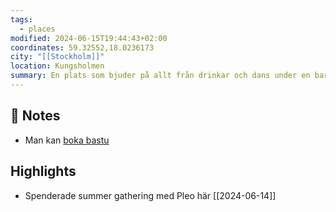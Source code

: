 ```yaml
---
tags:
  - places
modified: 2024-06-15T19:44:43+02:00
coordinates: 59.32552,18.0236173
city: "[[Stockholm]]"
location: Kungsholmen
summary: En plats som bjuder på allt från drinkar och dans under en bar sommarhimmel till lata eftermiddagar i deras solstolar eller allsång under någon av deras konserter.
---
```


## 📝 Notes
- Man kan [boka bastu](https://www.edensthlm.se/event-bastun)

## Highlights
- Spenderade summer gathering med Pleo här [[2024-06-14]]